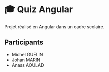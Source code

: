 # 🎓 Quiz Angular
 Projet réalisé en Angular dans un cadre scolaire.

 ## Participants
 - Michel GUELIN
 - Johan MARIN
 - Anass AOULAD

